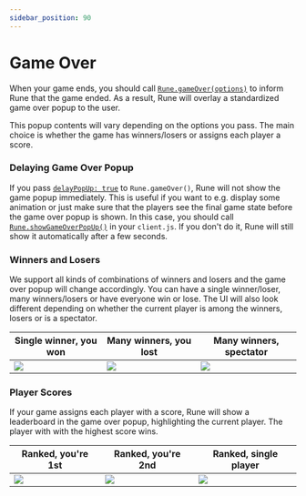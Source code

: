 ```yaml
---
sidebar_position: 90
---
```


# Game Over

When your game ends, you should call [`Rune.gameOver(options)`](api-reference.md#runegameoveroptions) to inform Rune that the game ended. As a result, Rune will overlay a standardized game over popup to the user.

This popup contents will vary depending on the options you pass. The main choice is whether the game has winners/losers or assigns each player a score.

### Delaying Game Over Popup

If you pass [`delayPopUp: true`](api-reference.md#delaypopup-boolean--undefined) to `Rune.gameOver()`, Rune will not show the game popup immediately. This is useful if you want to e.g. display some animation or just make sure that the players see the final game state before the game over popup is shown. In this case, you should call [`Rune.showGameOverPopUp()`](api-reference.md#runeshowgameoverpopup) in your `client.js`. If you don't do it, Rune will still show it automatically after a few seconds.

### Winners and Losers

We support all kinds of combinations of winners and losers and the game over popup will change accordingly. You can have a single winner/loser, many winners/losers or have everyone win or lose. The UI will also look different depending on whether the current player is among the winners, losers or is a spectator.

| Single winner, you won                            | Many winners, you lost                            | Many winners, spectator                             |
| ------------------------------------------------- | ------------------------------------------------- | --------------------------------------------------- |
| ![](/img/gameOverExamples/singleWinnerYouWon.png) | ![](/img/gameOverExamples/manyWinnersYouLost.png) | ![](/img/gameOverExamples/manyWinnersSpectator.png) |

### Player Scores

If your game assigns each player with a score, Rune will show a leaderboard in the game over popup, highlighting the current player. The player with with the highest score wins.

| Ranked, you're 1st                            | Ranked, you're 2nd                             | Ranked, single player                       |
| --------------------------------------------- | ---------------------------------------------- | ------------------------------------------- |
| ![](/img/gameOverExamples/rankedYouFirst.png) | ![](/img/gameOverExamples/rankedYouSecond.png) | ![](/img/gameOverExamples/rankedSingle.png) |
